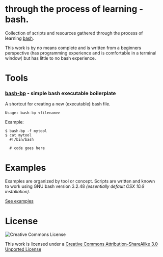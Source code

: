 # through the process of learning - bash.

Collection of scripts and resources gathered through the process of learning [bash](http://en.wikipedia.org/wiki/bash_\(unix_shell\)).

This work is by no means complete and is written from a beginners
perspective (has programming experience and is comfortable in a terminal
window) but has little to no bash experience.

# Tools

### [bash-bp](bin/bash-bp) - simple bash executable boilerplate

A shortcut for creating a new (executable) bash file.

    Usage: bash-bp <filename>

Example:

    $ bash-bp -f mytool
    $ cat mytool
      #!/bin/bash
      
      # code goes here

# Examples

Examples are organized by tool or concept. Scripts are written and known to work using GNU bash version 3.2.48 _(essentially default OSX 10.6 installation)_.

[See examples](examples/)

# License

![Creative Commons License](http://i.creativecommons.org/l/by-sa/3.0/88x31.png)

This work is licensed under a [Creative Commons Attribution-ShareAlike 3.0 Unported License](http://creativecommons.org/licenses/by-sa/3.0/)
